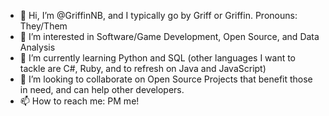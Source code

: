 - 👋 Hi, I’m @GriffinNB, and I typically go by Griff or Griffin. Pronouns: They/Them
- 👀 I’m interested in Software/Game Development, Open Source, and Data Analysis
- 🌱 I’m currently learning Python and SQL (other languages I want to tackle are C#, Ruby, and to refresh on Java and JavaScript)
- 💞️ I’m looking to collaborate on Open Source Projects that benefit those in need, and can help other developers.
- 📫 How to reach me: PM me!

<!---
GriffinNB/GriffinNB is a ✨ special ✨ repository because its `README.md` (this file) appears on your GitHub profile.
You can click the Preview link to take a look at your changes.
--->
